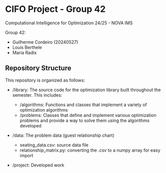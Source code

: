 # CIFO Project - Group 42
Computational Intelligence for Optimization 24/25 - NOVA IMS

Group 42:
- Guilherme Cordeiro (20240527)
- Louis Berthele
- Maria Radix

## Repository Structure
This repository is organized as follows:

- /library: The source code for the optimization library built throughout the semester. This includes:
   - /algorithms: Functions and classes that implement a variety of optimization algorithms
   - /problems: Classes that define and implement various optimization problems and provide a way to solve them using the algorithms developed

- /data: The problem data (guest relationship chart)
   - seating_data.csv: source data file
   - relationship_matrix.py: converting the .csv to a numpy array for easy import
- /project: Developed work
